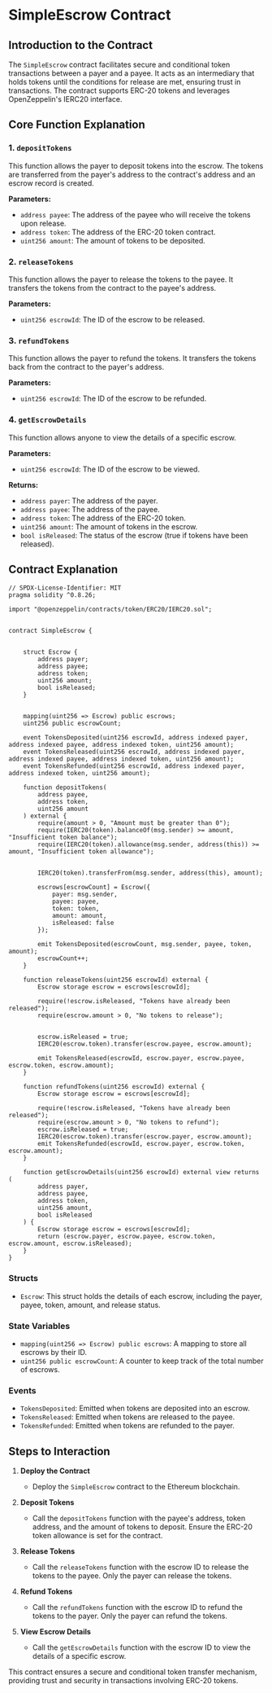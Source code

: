 # SimpleEscrow Contract

## Introduction to the Contract
The `SimpleEscrow` contract facilitates secure and conditional token transactions between a payer and a payee. It acts as an intermediary that holds tokens until the conditions for release are met, ensuring trust in transactions. The contract supports ERC-20 tokens and leverages OpenZeppelin's IERC20 interface.

## Core Function Explanation

### 1. `depositTokens`
This function allows the payer to deposit tokens into the escrow. The tokens are transferred from the payer's address to the contract's address and an escrow record is created.

**Parameters:**
- `address payee`: The address of the payee who will receive the tokens upon release.
- `address token`: The address of the ERC-20 token contract.
- `uint256 amount`: The amount of tokens to be deposited.

### 2. `releaseTokens`
This function allows the payer to release the tokens to the payee. It transfers the tokens from the contract to the payee's address.

**Parameters:**
- `uint256 escrowId`: The ID of the escrow to be released.

### 3. `refundTokens`
This function allows the payer to refund the tokens. It transfers the tokens back from the contract to the payer's address.

**Parameters:**
- `uint256 escrowId`: The ID of the escrow to be refunded.

### 4. `getEscrowDetails`
This function allows anyone to view the details of a specific escrow.

**Parameters:**
- `uint256 escrowId`: The ID of the escrow to be viewed.

**Returns:**
- `address payer`: The address of the payer.
- `address payee`: The address of the payee.
- `address token`: The address of the ERC-20 token.
- `uint256 amount`: The amount of tokens in the escrow.
- `bool isReleased`: The status of the escrow (true if tokens have been released).

## Contract Explanation

```solidity
// SPDX-License-Identifier: MIT
pragma solidity ^0.8.26;

import "@openzeppelin/contracts/token/ERC20/IERC20.sol";


contract SimpleEscrow {


    struct Escrow {
        address payer;
        address payee;
        address token;
        uint256 amount;
        bool isReleased;
    }


    mapping(uint256 => Escrow) public escrows;
    uint256 public escrowCount;

    event TokensDeposited(uint256 escrowId, address indexed payer, address indexed payee, address indexed token, uint256 amount);
    event TokensReleased(uint256 escrowId, address indexed payer, address indexed payee, address indexed token, uint256 amount);
    event TokensRefunded(uint256 escrowId, address indexed payer, address indexed token, uint256 amount);

    function depositTokens(
        address payee,
        address token,
        uint256 amount
    ) external {
        require(amount > 0, "Amount must be greater than 0");
        require(IERC20(token).balanceOf(msg.sender) >= amount, "Insufficient token balance");
        require(IERC20(token).allowance(msg.sender, address(this)) >= amount, "Insufficient token allowance");

    
        IERC20(token).transferFrom(msg.sender, address(this), amount);

        escrows[escrowCount] = Escrow({
            payer: msg.sender,
            payee: payee,
            token: token,
            amount: amount,
            isReleased: false
        });

        emit TokensDeposited(escrowCount, msg.sender, payee, token, amount);
        escrowCount++;
    }

    function releaseTokens(uint256 escrowId) external {
        Escrow storage escrow = escrows[escrowId];

        require(!escrow.isReleased, "Tokens have already been released");
        require(escrow.amount > 0, "No tokens to release");

        
        escrow.isReleased = true;
        IERC20(escrow.token).transfer(escrow.payee, escrow.amount);

        emit TokensReleased(escrowId, escrow.payer, escrow.payee, escrow.token, escrow.amount);
    }

    function refundTokens(uint256 escrowId) external {
        Escrow storage escrow = escrows[escrowId];

        require(!escrow.isReleased, "Tokens have already been released");
        require(escrow.amount > 0, "No tokens to refund");
        escrow.isReleased = true;
        IERC20(escrow.token).transfer(escrow.payer, escrow.amount);
        emit TokensRefunded(escrowId, escrow.payer, escrow.token, escrow.amount);
    }

    function getEscrowDetails(uint256 escrowId) external view returns (
        address payer,
        address payee,
        address token,
        uint256 amount,
        bool isReleased
    ) {
        Escrow storage escrow = escrows[escrowId];
        return (escrow.payer, escrow.payee, escrow.token, escrow.amount, escrow.isReleased);
    }
}
```

### Structs
- `Escrow`: This struct holds the details of each escrow, including the payer, payee, token, amount, and release status.

### State Variables
- `mapping(uint256 => Escrow) public escrows`: A mapping to store all escrows by their ID.
- `uint256 public escrowCount`: A counter to keep track of the total number of escrows.

### Events
- `TokensDeposited`: Emitted when tokens are deposited into an escrow.
- `TokensReleased`: Emitted when tokens are released to the payee.
- `TokensRefunded`: Emitted when tokens are refunded to the payer.

## Steps to Interaction

1. **Deploy the Contract**
   - Deploy the `SimpleEscrow` contract to the Ethereum blockchain.

2. **Deposit Tokens**
   - Call the `depositTokens` function with the payee's address, token address, and the amount of tokens to deposit. Ensure the ERC-20 token allowance is set for the contract.

3. **Release Tokens**
   - Call the `releaseTokens` function with the escrow ID to release the tokens to the payee. Only the payer can release the tokens.

4. **Refund Tokens**
   - Call the `refundTokens` function with the escrow ID to refund the tokens to the payer. Only the payer can refund the tokens.

5. **View Escrow Details**
   - Call the `getEscrowDetails` function with the escrow ID to view the details of a specific escrow.

This contract ensures a secure and conditional token transfer mechanism, providing trust and security in transactions involving ERC-20 tokens.
